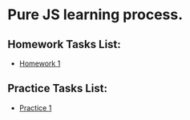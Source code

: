# Pure JS learning process.

## Homework Tasks List:
- [Homework 1](https://github.com/sakeof-capy/pure_js/blob/main/lesson1/README.md)

## Practice Tasks List:
- [Practice 1](https://github.com/sakeof-capy/pure_js/blob/main/practice1/README.md)
